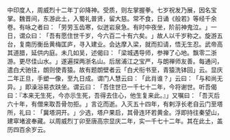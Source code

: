 中印度人，周威烈十二年丁卯降神。受质，则左掌握拳。七岁祝发乃展，因名宝掌。魏晋间，东游此土，入蜀礼普贤，留大慈。常不食，日诵《般若》等经千余卷。有咏之者曰：​「劳劳玉齿寒，似迸岩泉急。有时中夜坐，阶前神鬼泣。​」一日，谓众曰：​「吾有愿住世千岁，今六百二十有六矣。​」故人以千岁称之。旋游五台，复南历衡岳黄梅匡庐，寻入建业。会达摩入梁，就而扣请，悟无生忍。武帝高其道腊，延供内庭。未几如吴，述偈曰：​「梁城遇导师，参禅了心地。飘零二浙游。更尽佳山水。​」遂遍探两浙名山。后居浦江之宝严，与朗禅师友善。每通问，遣白犬驰往，朗则使青猿。故有题朗壁者云「白犬衔书至，青猿洗钵回」云。显庆二年正旦，手塑一像，至九日成。谓门人慧云曰：​「此肖谁？​」云曰：​「与和尚无异。​」即澡浴易衣趺坐。谓云曰：​「吾住世已一千七十二年，今将谢世。听吾偈曰：『本来无生死，今亦示生死，吾得去住心，他生复来此。』」又嘱曰：​「吾灭后六十年，有僧来取吾骨勿拒。​」言讫而逝。入灭五十四年，有剌浮长老自云门至塔所，礼曰：​「冀塔洞开。​」少选，塔户果启，其骨连环若黄金。浮即持往秦望山，建窣堵波奉藏。以周威烈丁卯至唐高宗显庆二年，实一千七十二年。其在此土，盖历四百余岁云。